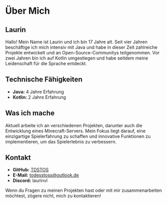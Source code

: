 <!-- 27.04.2024 -->

# Über Mich

## Laurin

Hallo! Mein Name ist Laurin und ich bin 17 Jahre alt. Seit vier Jahren beschäftige ich mich intensiv mit Java und habe in dieser Zeit zahlreiche Projekte entwickelt und an Open-Source-Communitys teilgenommen. Vor zwei Jahren bin ich auf Kotlin umgestiegen und habe seitdem meine Leidenschaft für die Sprache entdeckt.

## Technische Fähigkeiten

- **Java:** 4 Jahre Erfahrung
- **Kotlin:** 2 Jahre Erfahrung

## Was ich mache

Aktuell arbeite ich an verschiedenen Projekten, darunter auch die Entwicklung eines Minecraft-Servers. Mein Fokus liegt darauf, eine einzigartige Spielerfahrung zu schaffen und innovative Funktionen zu implementieren, um das Spielerlebnis zu verbessern.

## Kontakt

- **GitHub:** [TDSTOS](https://github.com/TDSTOS)
- **E-Mail:** [todesstoss@outlook.de](mailto:todesstoss@outlook.de)
- **Discord:** laurinvl

Wenn du Fragen zu meinen Projekten hast oder mit mir zusammenarbeiten möchtest, zögere nicht, mich zu kontaktieren!
